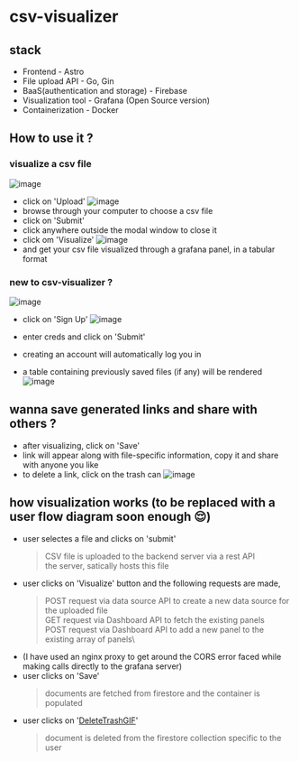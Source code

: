 # csv-visualizer

## stack
- Frontend - Astro 
- File upload API - Go, Gin
- BaaS(authentication and storage) - Firebase
- Visualization tool - Grafana (Open Source version)
- Containerization - Docker

## How to use it ?

### visualize a csv file
![image](https://user-images.githubusercontent.com/83641627/229304559-c613d4c9-f3ba-417d-9482-c67d9894ead3.png)

- click on 'Upload'
![image](https://user-images.githubusercontent.com/83641627/229304690-80f7d3ec-5baa-4ca3-a833-811e0be9db69.png)
- browse through your computer to choose a csv file
- click on 'Submit'
- click anywhere outside the modal window to close it
- click om 'Visualize'
![image](https://user-images.githubusercontent.com/83641627/229304744-2dd5f610-f8bb-494d-b9f9-8dabda5bf290.png)
- and get your csv file visualized through a grafana panel, in a tabular format

### new to csv-visualizer ?
![image](https://user-images.githubusercontent.com/83641627/229306423-b5e41858-09d6-41df-9aa3-b090d004e07b.png)

- click on 'Sign Up'
![image](https://user-images.githubusercontent.com/83641627/229306437-64e615ae-e402-4b6d-98b2-6eacc86e1c03.png)

- enter creds and click on 'Submit'
- creating an account will automatically log you in
- a table containing previously saved files (if any) will be rendered 
![image](https://user-images.githubusercontent.com/83641627/229306565-af99ebb5-b3bc-4a6c-932d-ff931863790a.png)


## wanna save generated links and share with others ?
- after visualizing, click on 'Save'
- link will appear along with file-specific information, copy it and share with anyone you like
- to delete a link, click on the trash can 
![image](https://user-images.githubusercontent.com/83641627/229306634-41ab4716-278a-4fb5-b017-55228c5b0645.png)

## how visualization works (to be replaced with a user flow diagram soon enough 😌)
- user selectes a file and clicks on 'submit' 
  > CSV file is uploaded to the backend server via a rest API\
  > the server, satically hosts this file
- user clicks on 'Visualize' button and the following requests are made, 
  > POST request via data source API to create a new data source for the uploaded file\
  > GET request via Dashboard API to fetch the existing panels\
  > POST request via Dashboard API to add a new panel to the existing array of panels\
- (I have used an nginx proxy to get around the CORS error faced while making calls directly to the grafana server)
- user clicks on 'Save' 
  > documents are fetched from firestore and the container is populated
- user clicks on '[DeleteTrashGIF](https://user-images.githubusercontent.com/83641627/229306081-d90be846-5093-435f-8f95-375129cadfe6.gif)'
  > document is deleted from the firestore collection specific to the user
